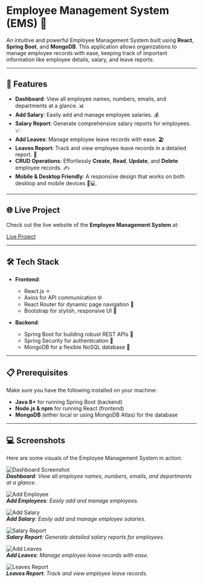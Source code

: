 # Employee Management System (EMS) 🚀

An intuitive and powerful Employee Management System built using **React**, **Spring Boot**, and **MongoDB**. This application allows organizations to manage employee records with ease, keeping track of important information like employee details, salary, and leave reports.

---

## 🌟 Features

- **Dashboard**: View all employee names, numbers, emails, and departments at a glance. 📊
- **Add Salary**: Easily add and manage employee salaries. 💰
- **Salary Report**: Generate comprehensive salary reports for employees. 📈
- **Add Leaves**: Manage employee leave records with ease. 🏖️
- **Leaves Report**: Track and view employee leave records in a detailed report. 📅
- **CRUD Operations**: Effortlessly **Create**, **Read**, **Update**, and **Delete** employee records. ✍️
- **Mobile & Desktop Friendly**: A responsive design that works on both desktop and mobile devices 📱💻.

---

## 🌐 Live Project

Check out the live website of the **Employee Management System** at:

[Live Project](https://ems-crud.netlify.app/)

---


## 🛠️ Tech Stack

- **Frontend**:
  - React.js ⚛️
  - Axios for API communication 🌐
  - React Router for dynamic page navigation 🚗
  - Bootstrap for stylish, responsive UI 🎨

- **Backend**:
  - Spring Boot for building robust REST APIs 🌱
  - Spring Security for authentication 🔐
  - MongoDB for a flexible NoSQL database 💾

---

## 📋 Prerequisites

Make sure you have the following installed on your machine:

- **Java 8+** for running Spring Boot (backend)
- **Node.js & npm** for running React (frontend)
- **MongoDB** (either local or using MongoDB Atlas) for the database

---

## 💻 Screenshots

Here are some visuals of the Employee Management System in action:

![Dashboard Screenshot](https://i.imgur.com/lJsIlwA.png)  
_**Dashboard**: View all employee names, numbers, emails, and departments at a glance._

![Add Employee](https://i.imgur.com/YT2pqAz.png)  
_**Add Employees**: Easily add and manage employees._

![Add Salary](https://i.imgur.com/TSOgtAE.png)  
_**Add Salary**: Easily add and manage employee salaries._

![Salary Report](https://i.imgur.com/lxVhSXT.png)  
_**Salary Report**: Generate detailed salary reports for employees._

![Add Leaves](https://i.imgur.com/KLPynPk.png)  
_**Add Leaves**: Manage employee leave records with ease._

![Leaves Report](https://i.imgur.com/JLBYNwq.png)  
_**Leaves Report**: Track and view employee leave records._


